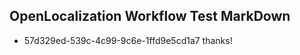 ## OpenLocalization Workflow Test MarkDown
* 57d329ed-539c-4c99-9c6e-1ffd9e5cd1a7 
thanks!<!--HONumber=Mar16_HO3-->
